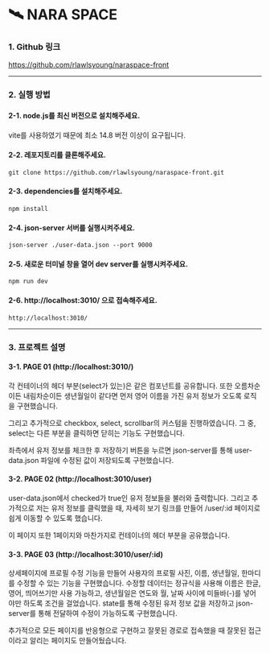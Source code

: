 # 🛰️ NARA SPACE

### 1. Github 링크

https://github.com/rlawlsyoung/naraspace-front

***

### 2. 실행 방법

#### 2-1. node.js를 최신 버전으로 설치해주세요.
vite를 사용하였기 때문에 최소 14.8 버전 이상이 요구됩니다.

#### 2-2. 레포지토리를 클론해주세요.
`git clone https://github.com/rlawlsyoung/naraspace-front.git`
 
#### 2-3. dependencies를 설치해주세요.
`npm install`

#### 2-4. json-server 서버를 실행시켜주세요.
`json-server ./user-data.json --port 9000`

#### 2-5.  새로운 터미널 창을 열어 dev server를 실행시켜주세요.
`npm run dev`

#### 2-6.  http://localhost:3010/ 으로 접속해주세요.
`http://localhost:3010/`

***

### 3. 프로젝트 설명

#### 3-1. PAGE 01 (http://localhost:3010/)
각 컨테이너의 헤더 부분(select가 있는)은 같은 컴포넌트를 공유합니다.
또한 오름차순이든 내림차순이든 생년월일이 같다면 먼저 영어 이름을 가진 유저 정보가 오도록 로직을 구현했습니다.

그리고 추가적으로 checkbox, select, scrollbar의 커스텀을 진행하였습니다.
그 중, select는 다른 부분을 클릭하면 닫히는 기능도 구현했습니다.

좌측에서 유저 정보를 체크한 후 저장하기 버튼을 누르면 json-server를 통해 user-data.json 파일에 수정된 값이 저장되도록 구현했습니다.

#### 3-2. PAGE 02 (http://localhost:3010/user)
user-data.json에서 checked가 true인 유저 정보들을 불러와 출력합니다.
그리고 추가적으로 저는 유저 정보를 클릭했을 때, 자세히 보기 링크를 만들어 /user/:id 페이지로 쉽게 이동할 수 있도록 했습니다.

이 페이지 또한 1페이지와 마찬가지로 컨테이너의 헤더 부분을 공유했습니다.

#### 3-3. PAGE 03 (http://localhost:3010/user/:id)
상세페이지에 프로필 수정 기능을 만들어 사용자의 프로필 사진, 이름, 생년월일, 한마디를 수정할 수 있는 기능을 구현했습니다.
수정할 데이터는 정규식을 사용해 이름은 한글, 영어, 띄어쓰기만 사용 가능하고, 생년월일은 연도와 월, 날짜 사이에 미들바(-)를 넣어야만 하도록 조건을 걸었습니다.
state를 통해 수정된 유저 정보 값을 저장하고 json-server를 통해 전달하여 수정이 가능하도록 구현했습니다.

추가적으로 모든 페이지를 반응형으로 구현하고 잘못된 경로로 접속했을 때 잘못된 접근이라고 알리는 페이지도 만들어뒀습니다.
